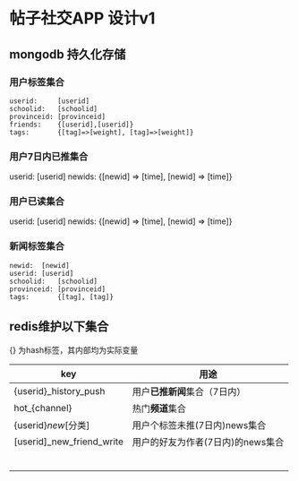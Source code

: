 # 帖子社交APP 设计v1

## mongodb 持久化存储

### 用户标签集合
```
userid:     [userid]
schoolid:   [schoolid]
provinceid: [provinceid]
friends:    {[userid],[userid]}
tags:       {[tag]=>[weight], [tag]=>[weight]}
```

### 用户7日内已推集合
userid: [userid]
newids: {[newid] => [time], [newid] => [time]}

### 用户已读集合
userid: [userid]
newids: {[newid] => [time], [newid] => [time]}

### 新闻标签集合
```
newid:  [newid]
userid: [userid]
schoolid:   [schoolid]
provinceid: [provinceid]
tags:       {[tag], [tag]}
```

## redis维护以下集合
{} 为hash标签，其内部均为实际变量

| key | 用途 |
|---|---|
| {userid}_history_push | 用户**已推新闻**集合（7日内）|
| hot_{channel} | 热门**频道**集合 |
| {userid}_new_[分类] | 用户个标签未推(7日内)news集合 |
| [userid]_new_friend_write | 用户的好友为作者(7日内)的news集合 |
|  |  |
|  |  |
|  |  |
|  |  |
|  |  |
|  |  |